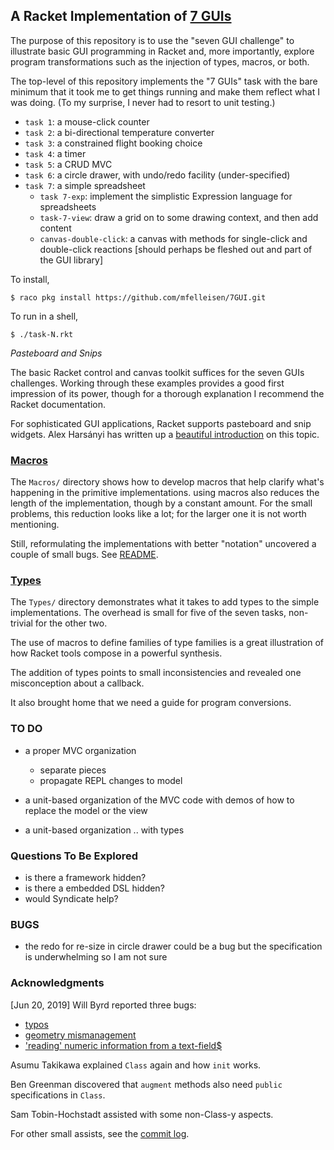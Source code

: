 
## A Racket Implementation of [7 GUIs](https://eugenkiss.github.io/7guis/)

The purpose of this repository is to use the "seven GUI challenge" to
illustrate basic GUI programming in Racket and, more importantly, explore
program transformations such as the injection of types, macros, or both.

The top-level of this repository implements the "7 GUIs" task with the bare
minimum that it took me to get things running and make them reflect what I
was doing. (To my surprise, I never had to resort to unit testing.) 

- `task 1`: a mouse-click counter 
- `task 2`: a bi-directional temperature converter 
- `task 3`: a constrained flight booking choice 
- `task 4`: a timer 
- `task 5`: a CRUD MVC 
- `task 6`: a circle drawer, with undo/redo facility (under-specified)
- `task 7`: a simple spreadsheet
  - `task 7-exp`: implement the simplistic Expression language for spreadsheets
  - `task-7-view`: draw a grid on to some drawing context, and then add content 
  - `canvas-double-click`: a canvas with methods for single-click and double-click reactions
    [should perhaps be fleshed out and part of the GUI library]

To install, 
```
$ raco pkg install https://github.com/mfelleisen/7GUI.git 
```

To run in a shell, 
```
$ ./task-N.rkt 
```

*Pasteboard and Snips*

The basic Racket control and canvas toolkit suffices for the seven GUIs
challenges. Working through these examples provides a good first impression
of its power, though for a thorough explanation I recommend the Racket
documentation. 

For sophisticated GUI applications, Racket supports pasteboard and snip
widgets. Alex Harsányi has written up a [beautiful
introduction](https://alex-hhh.github.io/2018/10/chess-game-using-racket-s-pasteboard.html)
on this topic. 

### [Macros](Macros/)

The `Macros/` directory shows how to develop macros that help clarify what's
happening in the primitive implementations. using macros also reduces the
length of the implementation, though by a constant amount. For the small
problems, this reduction looks like a lot; for the larger one it is not
worth mentioning. 

Still, reformulating the implementations with better "notation" uncovered a
couple of small bugs. See [README](Macros/README.md).


### [Types](Types/)

The `Types/` directory demonstrates what it takes to add types to the
simple implementations. The overhead is small for five of the seven tasks,
non-trivial for the other two. 

The use of macros to define families of type families is a great
illustration of how Racket tools compose in a powerful synthesis. 

The addition of types points to small inconsistencies and revealed one
misconception about a callback. 

It also brought home that we need a guide for program conversions. 

### TO DO 

- a proper MVC organization 
  - separate pieces 
  - propagate REPL changes to model
- a unit-based organization of the MVC code with demos of how to replace
  the model or the view 

- a unit-based organization .. with types 

### Questions To Be Explored

- is there a framework hidden? 
- is there a embedded DSL hidden? 
- would Syndicate help? 

### BUGS 

- the redo for re-size in circle drawer could be a bug but the
  specification is underwhelming so I am not sure 

### Acknowledgments 

[Jun 20, 2019] Will Byrd reported three bugs: 

- [typos](https://github.com/mfelleisen/7GUI/commit/f90261a6790ed34f08afeb42f33e1fa646e7b543)
- [geometry mismanagement](https://github.com/mfelleisen/7GUI/commit/c83ca4ccdbbc8e665019825c3280f9d5c003e146)
- ['reading' numeric information from a text-field$](https://github.com/mfelleisen/7GUI/commit/13f00394789c21ae5dd9dd5bda003d449cdaf1f7)

Asumu Takikawa explained `Class` again and how `init` works. 

Ben Greenman discovered that `augment` methods also need `public`
specifications in `Class`. 

Sam Tobin-Hochstadt assisted with some non-Class-y aspects. 


For other small assists, see the [commit
log](https://github.com/mfelleisen/7GUI/commits/master). 
